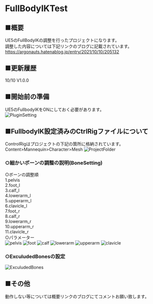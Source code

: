 # FullBodyIKTest
## ■概要
UE5のFullBodyIKの調整を行ったプロジェクトになります。  
調整した内容については下記リンクのブログに記載されています。  
<https://argonauts.hatenablog.jp/entry/2021/10/10/205132>

## ■更新履歴
10/10 V1.0.0

## ■開始前の準備
UE5のFullbodyIKをONにしておく必要があります。  
![PluginSetting](https://cdn-ak.f.st-hatena.com/images/fotolife/y/yoshikata1990/20210713/20210713214523.jpg)

## ■FullbodyIK設定済みのCtrlRigファイルについて
ControlRigはプロジェクトの下記の箇所に格納されています。  
Content>Mannequin>Character>Mesh
![ProjectFolder](https://cdn-ak.f.st-hatena.com/images/fotolife/y/yoshikata1990/20211010/20211010200651.png)  

### ○細かいボーンの調整の説明(BoneSetting)
○ボーンの調整順  
1.pelvis  
2.foot_l  
3.calf_l  
4.lowerarm_l  
5.upperarm_l  
6.clavicle_l  
7.foot_r  
8.calf_r  
9.lowerarm_r  
10.upperarm_r  
11.clavicle_r    
○パラメーター  
![pelvis](https://cdn-ak.f.st-hatena.com/images/fotolife/y/yoshikata1990/20211010/20211010152623.png)
![foot](https://cdn-ak.f.st-hatena.com/images/fotolife/y/yoshikata1990/20211010/20211010170231.png)
![calf](https://cdn-ak.f.st-hatena.com/images/fotolife/y/yoshikata1990/20211010/20211010165943.png)
![lowerarm](https://cdn-ak.f.st-hatena.com/images/fotolife/y/yoshikata1990/20211010/20211010203509.png)
![upperarm](https://cdn-ak.f.st-hatena.com/images/fotolife/y/yoshikata1990/20211010/20211010174630.png)
![clavicle](https://cdn-ak.f.st-hatena.com/images/fotolife/y/yoshikata1990/20211010/20211010175830.png)

### ○ExculudedBonesの設定
![ExculudedBones](https://cdn-ak.f.st-hatena.com/images/fotolife/y/yoshikata1990/20220612/20220612121741.png)

## ■その他
動作しない等については概要リンクのブログにてコメントお願い致します。